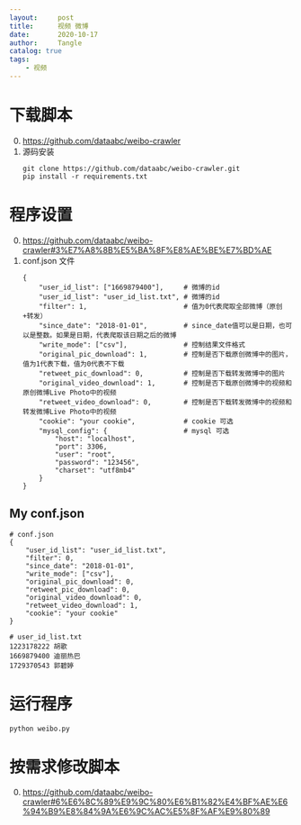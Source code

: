```yaml
---
layout:     post
title:      视频 微博
date:       2020-10-17
author:     Tangle
catalog: true
tags:
    - 视频
---
```


# 下载脚本

0. <https://github.com/dataabc/weibo-crawler>
0. 源码安装
    ```
    git clone https://github.com/dataabc/weibo-crawler.git
    pip install -r requirements.txt
    ```

# 程序设置

0. <https://github.com/dataabc/weibo-crawler#3%E7%A8%8B%E5%BA%8F%E8%AE%BE%E7%BD%AE>
0. conf.json 文件
    ```
    {
        "user_id_list": ["1669879400"],     # 微博的id
        "user_id_list": "user_id_list.txt", # 微博的id
        "filter": 1,                        # 值为0代表爬取全部微博（原创+转发）
        "since_date": "2018-01-01",         # since_date值可以是日期，也可以是整数。如果是日期，代表爬取该日期之后的微博
        "write_mode": ["csv"],              # 控制结果文件格式
        "original_pic_download": 1,         # 控制是否下载原创微博中的图片，值为1代表下载，值为0代表不下载
        "retweet_pic_download": 0,          # 控制是否下载转发微博中的图片
        "original_video_download": 1,       # 控制是否下载原创微博中的视频和原创微博Live Photo中的视频
        "retweet_video_download": 0,        # 控制是否下载转发微博中的视频和转发微博Live Photo中的视频
        "cookie": "your cookie",            # cookie 可选
        "mysql_config": {                   # mysql 可选
            "host": "localhost",
            "port": 3306,
            "user": "root",
            "password": "123456",
            "charset": "utf8mb4"
        }
    }
    ```
    
## My conf.json

```
# conf.json
{
    "user_id_list": "user_id_list.txt",
    "filter": 0,
    "since_date": "2018-01-01",
    "write_mode": ["csv"],
    "original_pic_download": 0,
    "retweet_pic_download": 0,
    "original_video_download": 0,
    "retweet_video_download": 1,
    "cookie": "your cookie"
}
```

```
# user_id_list.txt
1223178222 胡歌
1669879400 迪丽热巴
1729370543 郭碧婷
```

# 运行程序

```
python weibo.py
```

# 按需求修改脚本

0. <https://github.com/dataabc/weibo-crawler#6%E6%8C%89%E9%9C%80%E6%B1%82%E4%BF%AE%E6%94%B9%E8%84%9A%E6%9C%AC%E5%8F%AF%E9%80%89>
